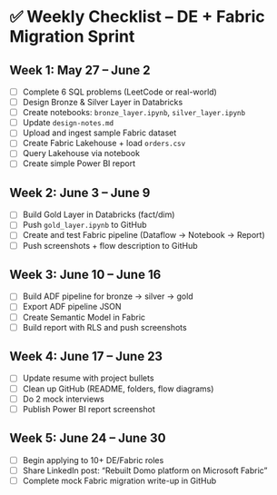 # ✅ Weekly Checklist – DE + Fabric Migration Sprint

## Week 1: May 27 – June 2
- [ ] Complete 6 SQL problems (LeetCode or real-world)
- [ ] Design Bronze & Silver Layer in Databricks
- [ ] Create notebooks: `bronze_layer.ipynb`, `silver_layer.ipynb`
- [ ] Update `design-notes.md`
- [ ] Upload and ingest sample Fabric dataset
- [ ] Create Fabric Lakehouse + load `orders.csv`
- [ ] Query Lakehouse via notebook
- [ ] Create simple Power BI report

## Week 2: June 3 – June 9
- [ ] Build Gold Layer in Databricks (fact/dim)
- [ ] Push `gold_layer.ipynb` to GitHub
- [ ] Create and test Fabric pipeline (Dataflow → Notebook → Report)
- [ ] Push screenshots + flow description to GitHub

## Week 3: June 10 – June 16
- [ ] Build ADF pipeline for bronze → silver → gold
- [ ] Export ADF pipeline JSON
- [ ] Create Semantic Model in Fabric
- [ ] Build report with RLS and push screenshots

## Week 4: June 17 – June 23
- [ ] Update resume with project bullets
- [ ] Clean up GitHub (README, folders, flow diagrams)
- [ ] Do 2 mock interviews
- [ ] Publish Power BI report screenshot

## Week 5: June 24 – June 30
- [ ] Begin applying to 10+ DE/Fabric roles
- [ ] Share LinkedIn post: “Rebuilt Domo platform on Microsoft Fabric”
- [ ] Complete mock Fabric migration write-up in GitHub
